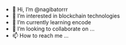 - 👋 Hi, I’m @nagibatorrr
- 👀 I’m interested in blockchain technologies
- 🌱 I’m currently learning encode
- 💞️ I’m looking to collaborate on ...
- 📫 How to reach me ...

<!---
nagibatorrr/nagibatorrr is a ✨ special ✨ repository because its `README.md` (this file) appears on your GitHub profile.
You can click the Preview link to take a look at your changes.
--->
